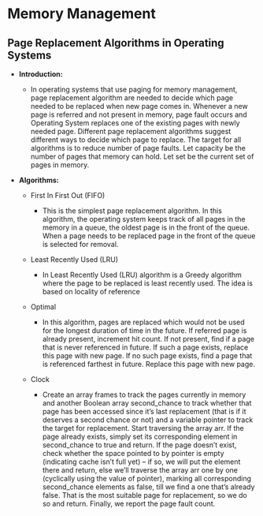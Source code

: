 # Memory Management


## Page Replacement Algorithms in Operating Systems


+ **Introduction:**


  + In operating systems that use paging for memory management, page replacement algorithm are needed to decide which page needed to be replaced when new page comes in. Whenever a new page is referred and not present in memory, page fault occurs and Operating System replaces one of the existing pages with newly needed page. Different page replacement algorithms suggest different ways to decide which page to replace. The target for all algorithms is to reduce number of page faults. Let capacity be the number of pages that memory can hold.  Let set be the current set of pages in memory.
  
  
+ **Algorithms:**  


  + First In First Out (FIFO)    
  
  
    + This is the simplest page replacement algorithm. In this algorithm, the operating system keeps track of all pages in the memory in a queue, the oldest page is in the front of the queue. When a page needs to be replaced page in the front of the queue is selected for removal.
    
    
  + Least Recently Used (LRU)
  
  
    + In Least Recently Used (LRU) algorithm is a Greedy algorithm where the page to be replaced is least recently used. The idea is based on locality of reference
    
    
  + Optimal
  
  
    + In this algorithm, pages are replaced which would not be used for the longest duration of time in the future. If referred page is already present, increment hit count. If not present, find if a page that is never referenced in future. If such a page exists, replace this page with new page. If no such page exists, find a page that is referenced farthest in future. Replace this page with new page.


  + Clock
     
     + Create an array frames to track the pages currently in memory and another Boolean array second_chance to track whether that page has been accessed since it’s last replacement (that is if it deserves a second chance or not) and a variable pointer to track the target for replacement. Start traversing the array arr. If the page already exists, simply set its corresponding element in second_chance to true and return. If the page doesn’t exist, check whether the space pointed to by pointer is empty (indicating cache isn’t full yet) – if so, we will put the element there and return, else we’ll traverse the array arr one by one (cyclically using the value of pointer), marking all corresponding second_chance elements as false, till we find a one that’s already false. That is the most suitable page for replacement, so we do so and return. Finally, we report the page fault count.

